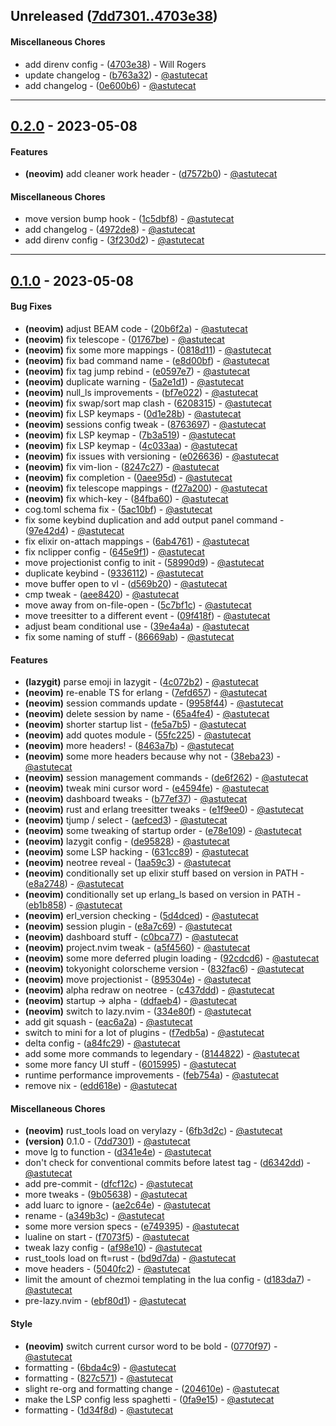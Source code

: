 ## Unreleased ([7dd7301..4703e38](https://github.com/astutecat/dotfiles/compare/7dd7301..4703e38))
#### Miscellaneous Chores
- add direnv config - ([4703e38](https://github.com/astutecat/dotfiles/commit/4703e3800a79c8eb6316fc7490f9f42ae61139bd)) - Will Rogers
- update changelog - ([b763a32](https://github.com/astutecat/dotfiles/commit/b763a3292f9521230f45f3c766ea2d7e52b788f1)) - [@astutecat](https://github.com/astutecat)
- add changelog - ([0e600b6](https://github.com/astutecat/dotfiles/commit/0e600b6a0a0caf2b99490e0e72975651a679d031)) - [@astutecat](https://github.com/astutecat)

- - -
## [0.2.0](https://github.com/astutecat/dotfiles/compare/0.1.0..0.2.0) - 2023-05-08
#### Features
- **(neovim)** add cleaner work header - ([d7572b0](https://github.com/astutecat/dotfiles/commit/d7572b049106a9e9a4924b29c5696daa5e249aa2)) - [@astutecat](https://github.com/astutecat)
#### Miscellaneous Chores
- move version bump hook - ([1c5dbf8](https://github.com/astutecat/dotfiles/commit/1c5dbf8de962b9245fa44ce6ef746c158b4d3246)) - [@astutecat](https://github.com/astutecat)
- add changelog - ([4972de8](https://github.com/astutecat/dotfiles/commit/4972de82f457af35c4de446fbf80ed1f120254e2)) - [@astutecat](https://github.com/astutecat)
- add direnv config - ([3f230d2](https://github.com/astutecat/dotfiles/commit/3f230d27f6148aaf922dfc712eeaf304a2e71608)) - [@astutecat](https://github.com/astutecat)

- - -


## [0.1.0](https://github.com/astutecat/dotfiles/compare/7c2a8665141829d2a4dbf148f56a9b61158a9240..0.1.0) - 2023-05-08
#### Bug Fixes
- **(neovim)** adjust BEAM code - ([20b6f2a](https://github.com/astutecat/dotfiles/commit/20b6f2ac074af437315365227f6dc93932af0530)) - [@astutecat](https://github.com/astutecat)
- **(neovim)** fix telescope - ([01767be](https://github.com/astutecat/dotfiles/commit/01767be440ba1a8d11c85ee83bb167cbe7d25eea)) - [@astutecat](https://github.com/astutecat)
- **(neovim)** fix some more mappings - ([0818d11](https://github.com/astutecat/dotfiles/commit/0818d116059c6b6ebf5384905585f033e1a89639)) - [@astutecat](https://github.com/astutecat)
- **(neovim)** fix bad command name - ([e8d00bf](https://github.com/astutecat/dotfiles/commit/e8d00bf6542af738c0abbab89fb0757b99dac0af)) - [@astutecat](https://github.com/astutecat)
- **(neovim)** fix tag jump rebind - ([e0597e7](https://github.com/astutecat/dotfiles/commit/e0597e78c9f5d3b053fedb10af25bffc63908b5b)) - [@astutecat](https://github.com/astutecat)
- **(neovim)** duplicate warning - ([5a2e1d1](https://github.com/astutecat/dotfiles/commit/5a2e1d1ee12ce115b8a030f9ce3b21b3d607e074)) - [@astutecat](https://github.com/astutecat)
- **(neovim)** null_ls improvements - ([bf7e022](https://github.com/astutecat/dotfiles/commit/bf7e022b21c8a420a663cf92239d61fe35dd56e4)) - [@astutecat](https://github.com/astutecat)
- **(neovim)** fix swap/sort map clash - ([6208315](https://github.com/astutecat/dotfiles/commit/6208315fbe74e53d48a2710a0695318c6821e598)) - [@astutecat](https://github.com/astutecat)
- **(neovim)** fix LSP keymaps - ([0d1e28b](https://github.com/astutecat/dotfiles/commit/0d1e28b87efe559f32eefa5099090374e04c4bec)) - [@astutecat](https://github.com/astutecat)
- **(neovim)** sessions config tweak - ([8763697](https://github.com/astutecat/dotfiles/commit/876369744ed5ed554e34965a7e1830c7718fdf5f)) - [@astutecat](https://github.com/astutecat)
- **(neovim)** fix LSP keymap - ([7b3a519](https://github.com/astutecat/dotfiles/commit/7b3a519458c8bf27c44c54ec90f0a6da179c71e9)) - [@astutecat](https://github.com/astutecat)
- **(neovim)** fix LSP keymap - ([4c033aa](https://github.com/astutecat/dotfiles/commit/4c033aa41b665aa08913f6858baf4ecdd0f5a212)) - [@astutecat](https://github.com/astutecat)
- **(neovim)** fix issues with versioning - ([e026636](https://github.com/astutecat/dotfiles/commit/e0266360ad5bc1a890af6b47a65da6b0b0dcffe0)) - [@astutecat](https://github.com/astutecat)
- **(neovim)** fix vim-lion - ([8247c27](https://github.com/astutecat/dotfiles/commit/8247c275080a2ea0506ee31b984007a4f61c2ccf)) - [@astutecat](https://github.com/astutecat)
- **(neovim)** fix completion - ([0aee95d](https://github.com/astutecat/dotfiles/commit/0aee95d055f6d2d592f086b30b93e566fe77f66d)) - [@astutecat](https://github.com/astutecat)
- **(neovim)** fix telescope mappings - ([f27a200](https://github.com/astutecat/dotfiles/commit/f27a2006d1136665b6f79419a9d8e26e81c712f0)) - [@astutecat](https://github.com/astutecat)
- **(neovim)** fix which-key - ([84fba60](https://github.com/astutecat/dotfiles/commit/84fba60e9b5ec45d19e6ec512ef67e04f81b15fc)) - [@astutecat](https://github.com/astutecat)
- cog.toml schema fix - ([5ac10bf](https://github.com/astutecat/dotfiles/commit/5ac10bf508c33827be2b01fe1fd8a62bdb5c1207)) - [@astutecat](https://github.com/astutecat)
- fix some keybind duplication and add output panel command - ([97e42d4](https://github.com/astutecat/dotfiles/commit/97e42d47cc6d5876cfce2779d334746ff737238b)) - [@astutecat](https://github.com/astutecat)
- fix elixir on-attach mappings - ([6ab4761](https://github.com/astutecat/dotfiles/commit/6ab4761de697299e94c38711c56f9ba76c729d09)) - [@astutecat](https://github.com/astutecat)
- fix nclipper config - ([645e9f1](https://github.com/astutecat/dotfiles/commit/645e9f1f2d17b2db5b3d66cf517fb6f06f300919)) - [@astutecat](https://github.com/astutecat)
- move projectionist config to init - ([58990d9](https://github.com/astutecat/dotfiles/commit/58990d9dce4b8ca37746d8844db9a2cef52201df)) - [@astutecat](https://github.com/astutecat)
- duplicate keybind - ([9336112](https://github.com/astutecat/dotfiles/commit/93361123a3e4af38a33835f506c526fcfc0618aa)) - [@astutecat](https://github.com/astutecat)
- move buffer open to vl - ([d569b20](https://github.com/astutecat/dotfiles/commit/d569b20ef85ca2720950dc15f8e14f936f249bf6)) - [@astutecat](https://github.com/astutecat)
- cmp tweak - ([aee8420](https://github.com/astutecat/dotfiles/commit/aee84208a914ebca0d0d9555afc0043bbf55cbb3)) - [@astutecat](https://github.com/astutecat)
- move away from on-file-open - ([5c7bf1c](https://github.com/astutecat/dotfiles/commit/5c7bf1c96895356d6f8d4315d43c1156db8995ec)) - [@astutecat](https://github.com/astutecat)
- move treesitter to a different event - ([09f418f](https://github.com/astutecat/dotfiles/commit/09f418f68dcbbbafb6058bbf1b6655f83efe5a93)) - [@astutecat](https://github.com/astutecat)
- adjust beam conditional use - ([39e4a4a](https://github.com/astutecat/dotfiles/commit/39e4a4a521d826221faef8a5d7ad41508acdf2bc)) - [@astutecat](https://github.com/astutecat)
- fix some naming of stuff - ([86669ab](https://github.com/astutecat/dotfiles/commit/86669ab84584d4c2e40af9eef7fa6940776592fd)) - [@astutecat](https://github.com/astutecat)
#### Features
- **(lazygit)** parse emoji in lazygit - ([4c072b2](https://github.com/astutecat/dotfiles/commit/4c072b277ac97036f9c7550c28b372450e32282e)) - [@astutecat](https://github.com/astutecat)
- **(neovim)** re-enable TS for erlang - ([7efd657](https://github.com/astutecat/dotfiles/commit/7efd657e1fa31b9aeffcc09165483be2ce18d37f)) - [@astutecat](https://github.com/astutecat)
- **(neovim)** session commands update - ([9958f44](https://github.com/astutecat/dotfiles/commit/9958f44f632b3162e6f7f008df7eee5d5cce9d1e)) - [@astutecat](https://github.com/astutecat)
- **(neovim)** delete session by name - ([65a4fe4](https://github.com/astutecat/dotfiles/commit/65a4fe4bdece6a0b29a848a661c24f24a2e25e69)) - [@astutecat](https://github.com/astutecat)
- **(neovim)** shorter startup list - ([fe5a7b5](https://github.com/astutecat/dotfiles/commit/fe5a7b51c635a7879e3c54dfbb44cfffbea920c3)) - [@astutecat](https://github.com/astutecat)
- **(neovim)** add quotes module - ([55fc225](https://github.com/astutecat/dotfiles/commit/55fc225c142a1b555d460d23a0dbb661faac6ea8)) - [@astutecat](https://github.com/astutecat)
- **(neovim)** more headers! - ([8463a7b](https://github.com/astutecat/dotfiles/commit/8463a7bcedd86354b381b806d7c223ee1ab0b147)) - [@astutecat](https://github.com/astutecat)
- **(neovim)** some more headers because why not - ([38eba23](https://github.com/astutecat/dotfiles/commit/38eba23aea5804d7e473cb389dc1678e09efc882)) - [@astutecat](https://github.com/astutecat)
- **(neovim)** session management commands - ([de6f262](https://github.com/astutecat/dotfiles/commit/de6f26272f0efb3e074cdd9df0f6efdd14d9391e)) - [@astutecat](https://github.com/astutecat)
- **(neovim)** tweak mini cursor word - ([e4594fe](https://github.com/astutecat/dotfiles/commit/e4594fe8f703d3d2e2329fca92331e618f6ae2d0)) - [@astutecat](https://github.com/astutecat)
- **(neovim)** dashboard tweaks - ([b77ef37](https://github.com/astutecat/dotfiles/commit/b77ef37740c345e9fb3efdb5a28331e9a8b1dc2f)) - [@astutecat](https://github.com/astutecat)
- **(neovim)** rust and erlang treesitter tweaks - ([e1f9ee0](https://github.com/astutecat/dotfiles/commit/e1f9ee06bd5d4c077218c97fc41c46eab9551d89)) - [@astutecat](https://github.com/astutecat)
- **(neovim)** tjump / select - ([aefced3](https://github.com/astutecat/dotfiles/commit/aefced392a738d9b76154023b0fefcbd27287fc6)) - [@astutecat](https://github.com/astutecat)
- **(neovim)** some tweaking of startup order - ([e78e109](https://github.com/astutecat/dotfiles/commit/e78e10929e33f9e7e067dc3f4b8cfb9fcdb38dc3)) - [@astutecat](https://github.com/astutecat)
- **(neovim)** lazygit config - ([de95828](https://github.com/astutecat/dotfiles/commit/de95828bc286fd29a6f25a2365a5bcaa7950ecd0)) - [@astutecat](https://github.com/astutecat)
- **(neovim)** some LSP hacking - ([631cc89](https://github.com/astutecat/dotfiles/commit/631cc89830bf26ddb8fdc8a0db654f3c26aa1132)) - [@astutecat](https://github.com/astutecat)
- **(neovim)** neotree reveal - ([1aa59c3](https://github.com/astutecat/dotfiles/commit/1aa59c382fd322d22df9aac800dd7b5b8eff5b29)) - [@astutecat](https://github.com/astutecat)
- **(neovim)** conditionally set up elixir stuff based on version in PATH - ([e8a2748](https://github.com/astutecat/dotfiles/commit/e8a2748fafbb9e0d4ab8b79dc26e13b7cd24be3b)) - [@astutecat](https://github.com/astutecat)
- **(neovim)** conditionally set up erlang_ls based on version in PATH - ([eb1b858](https://github.com/astutecat/dotfiles/commit/eb1b858977246b9b2ad9cf6c714e99f1611548b5)) - [@astutecat](https://github.com/astutecat)
- **(neovim)** erl_version checking - ([5d4dced](https://github.com/astutecat/dotfiles/commit/5d4dcedd07b9d5d2d1be4e712b2d50c6d20aecfd)) - [@astutecat](https://github.com/astutecat)
- **(neovim)** session plugin - ([e8a7c69](https://github.com/astutecat/dotfiles/commit/e8a7c69d2084ab715b10fecb11289e6bc7d2cc41)) - [@astutecat](https://github.com/astutecat)
- **(neovim)** dashboard stuff - ([c0bca77](https://github.com/astutecat/dotfiles/commit/c0bca77f495ff8a2a21f6699a79da24ac44287cb)) - [@astutecat](https://github.com/astutecat)
- **(neovim)** project.nvim tweak - ([a5f4560](https://github.com/astutecat/dotfiles/commit/a5f4560316e0992ee30eafdc87be87950beeaf58)) - [@astutecat](https://github.com/astutecat)
- **(neovim)** some more deferred plugin loading - ([92cdcd6](https://github.com/astutecat/dotfiles/commit/92cdcd687920ed1d40563d205342eacca3ac0138)) - [@astutecat](https://github.com/astutecat)
- **(neovim)** tokyonight colorscheme version - ([832fac6](https://github.com/astutecat/dotfiles/commit/832fac65c7ef988b5cf25f88599663ddabd8529f)) - [@astutecat](https://github.com/astutecat)
- **(neovim)** move projectionist - ([895304e](https://github.com/astutecat/dotfiles/commit/895304e724f860b3f9ff36ceb3a3bb6be8a420a6)) - [@astutecat](https://github.com/astutecat)
- **(neovim)** alpha redraw on neotree - ([c437ddd](https://github.com/astutecat/dotfiles/commit/c437ddd6f1fe3ed946bbf53422ecb203f2e41191)) - [@astutecat](https://github.com/astutecat)
- **(neovim)** startup -> alpha - ([ddfaeb4](https://github.com/astutecat/dotfiles/commit/ddfaeb4cd0591c08e4df2dcc80a71fcc47edb96c)) - [@astutecat](https://github.com/astutecat)
- **(neovim)** switch to lazy.nvim - ([334e80f](https://github.com/astutecat/dotfiles/commit/334e80f569b329d8331650ece5a0f24367293736)) - [@astutecat](https://github.com/astutecat)
- add git squash - ([eac6a2a](https://github.com/astutecat/dotfiles/commit/eac6a2ade37d551ac7611b7d12a4af04da2aacf6)) - [@astutecat](https://github.com/astutecat)
- switch to mini for a lot of plugins - ([f7edb5a](https://github.com/astutecat/dotfiles/commit/f7edb5a960cd3898f98e6c7193aa4a0c66171776)) - [@astutecat](https://github.com/astutecat)
- delta config - ([a84fc29](https://github.com/astutecat/dotfiles/commit/a84fc29e05ff519bed1ad8313e809eb8c631764e)) - [@astutecat](https://github.com/astutecat)
- add some more commands to legendary - ([8144822](https://github.com/astutecat/dotfiles/commit/8144822c16dc6eb8f1b2242a3af028aaaa75c224)) - [@astutecat](https://github.com/astutecat)
- some more fancy UI stuff - ([6015995](https://github.com/astutecat/dotfiles/commit/60159959a832d55cee020bc3095e65c58b2569b6)) - [@astutecat](https://github.com/astutecat)
- runtime performance improvements - ([feb754a](https://github.com/astutecat/dotfiles/commit/feb754a87aec6d4e5834ac5dfd4dd05d63779733)) - [@astutecat](https://github.com/astutecat)
- remove nix - ([edd618e](https://github.com/astutecat/dotfiles/commit/edd618ec44cf8de22dbcfd04c8344f37e70146e3)) - [@astutecat](https://github.com/astutecat)
#### Miscellaneous Chores
- **(neovim)** rust_tools load on verylazy - ([6fb3d2c](https://github.com/astutecat/dotfiles/commit/6fb3d2c198899d70c87a0e08f39c6bba4a4844ed)) - [@astutecat](https://github.com/astutecat)
- **(version)** 0.1.0 - ([7dd7301](https://github.com/astutecat/dotfiles/commit/7dd7301ddebe3aac58f7acdc98cf03fc683e1ee5)) - [@astutecat](https://github.com/astutecat)
- move lg to function - ([d341e4e](https://github.com/astutecat/dotfiles/commit/d341e4e167c0fc2067a710ea49a33c45e17aa88a)) - [@astutecat](https://github.com/astutecat)
- don't check for conventional commits before latest tag - ([d6342dd](https://github.com/astutecat/dotfiles/commit/d6342dd738ac5856cfc81bd17357cbc1360e6709)) - [@astutecat](https://github.com/astutecat)
- add pre-commit - ([dfcf12c](https://github.com/astutecat/dotfiles/commit/dfcf12ca3feec8c38bce3384260cac569570b450)) - [@astutecat](https://github.com/astutecat)
- more tweaks - ([9b05638](https://github.com/astutecat/dotfiles/commit/9b056381c6b802240a0f6138472fba7c518a1875)) - [@astutecat](https://github.com/astutecat)
- add luarc to ignore - ([ae2c64e](https://github.com/astutecat/dotfiles/commit/ae2c64e9032706071fbf459576829aefc097ff8c)) - [@astutecat](https://github.com/astutecat)
- rename - ([a349b3c](https://github.com/astutecat/dotfiles/commit/a349b3ceac53f42fba395ee2a30b25a571742626)) - [@astutecat](https://github.com/astutecat)
- some more version specs - ([e749395](https://github.com/astutecat/dotfiles/commit/e749395f0fb6ba514c83f4f63930ccd534cc8d07)) - [@astutecat](https://github.com/astutecat)
- lualine on start - ([f7073f5](https://github.com/astutecat/dotfiles/commit/f7073f5ab659b3c73e34a1019923a16a05d3bd3d)) - [@astutecat](https://github.com/astutecat)
- tweak lazy config - ([af98e10](https://github.com/astutecat/dotfiles/commit/af98e104fc8a730240f85aa04c15a108d9765887)) - [@astutecat](https://github.com/astutecat)
- rust_tools load on ft=rust - ([bd9d7da](https://github.com/astutecat/dotfiles/commit/bd9d7da8bfc11672548db8f1f4395b36c38c84da)) - [@astutecat](https://github.com/astutecat)
- move headers - ([5040fc2](https://github.com/astutecat/dotfiles/commit/5040fc26f1bc015893e3de40a1db371bce03b8ea)) - [@astutecat](https://github.com/astutecat)
- limit the amount of chezmoi templating in the lua config - ([d183da7](https://github.com/astutecat/dotfiles/commit/d183da7955597503dbbab5296dfed26677c65b46)) - [@astutecat](https://github.com/astutecat)
- pre-lazy.nvim - ([ebf80d1](https://github.com/astutecat/dotfiles/commit/ebf80d1c86e34d824a1e2dd9b9ca167221899a78)) - [@astutecat](https://github.com/astutecat)
#### Style
- **(neovim)** switch current cursor word to be bold - ([0770f97](https://github.com/astutecat/dotfiles/commit/0770f97160fa71e24794bb6c1382a59eebfb6e9f)) - [@astutecat](https://github.com/astutecat)
- formatting - ([6bda4c9](https://github.com/astutecat/dotfiles/commit/6bda4c919b52e25d3024d2884cf69c87c7531d6b)) - [@astutecat](https://github.com/astutecat)
- formatting - ([827c571](https://github.com/astutecat/dotfiles/commit/827c571c194c610e949d1e3b9a93686117df26db)) - [@astutecat](https://github.com/astutecat)
- slight re-org and formatting change - ([204610e](https://github.com/astutecat/dotfiles/commit/204610e360b9a6c4e488f1834baa6108d8a690a3)) - [@astutecat](https://github.com/astutecat)
- make the LSP config less spaghetti - ([0fa9e15](https://github.com/astutecat/dotfiles/commit/0fa9e15271dca24bd5a47e2830c85ab2cac77320)) - [@astutecat](https://github.com/astutecat)
- formatting - ([1d34f8d](https://github.com/astutecat/dotfiles/commit/1d34f8dcaf00104dfed9f1462364f3a288fb85f0)) - [@astutecat](https://github.com/astutecat)


